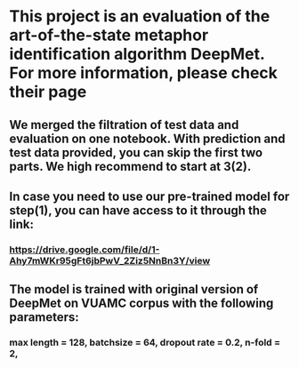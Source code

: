 # This project is an evaluation of the art-of-the-state metaphor identification algorithm DeepMet. For more information, please check their page
## We merged the filtration of test data and evaluation on one notebook. With prediction and test data provided, you can skip the first two parts. We high recommend to start at 3(2).
## In case you need to use our pre-trained model for step(1), you can have access to it through the link:
### https://drive.google.com/file/d/1-Ahy7mWKr95gFt6jbPwV_2Ziz5NnBn3Y/view
## The model is trained with original version of DeepMet on VUAMC corpus with the following parameters:
### max length = 128, batchsize = 64, dropout rate = 0.2, n-fold = 2, 
